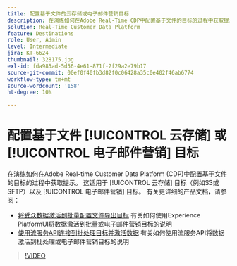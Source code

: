 ```yaml
---
title: 配置基于文件的云存储或电子邮件营销目标
description: 在演练如何在Adobe Real-Time CDP中配置基于文件的目标的过程中获取提示。 这适用于云存储目标（例如S3或SFTP）以及电子邮件营销目标。
solution: Real-Time Customer Data Platform
feature: Destinations
role: User, Admin
level: Intermediate
jira: KT-6624
thumbnail: 328175.jpg
exl-id: fda985ad-5d56-4e61-871f-2f29a2e79b17
source-git-commit: 00ef0f40fb3d82f0c06428a35c0e402f46ab6774
workflow-type: tm+mt
source-wordcount: '158'
ht-degree: 10%

---
```


# 配置基于文件 [!UICONTROL 云存储] 或 [!UICONTROL 电子邮件营销] 目标

在演练如何在Adobe Real-time Customer Data Platform (CDP)中配置基于文件的目标的过程中获取提示。 这适用于 [!UICONTROL 云存储] 目标（例如S3或SFTP）以及 [!UICONTROL 电子邮件营销] 目标。 有关更详细的产品文档，请参阅：

* [将受众数据激活到批量配置文件导出目标](https://experienceleague.adobe.com/docs/experience-platform/destinations/ui/activate/activate-batch-profile-destinations.html?lang=zh-Hans) 有关如何使用Experience PlatformUI将数据激活到批量或电子邮件营销目标的说明
* [使用流服务API连接到批处理目标并激活数据](https://experienceleague.adobe.com/docs/experience-platform/destinations/api/connect-activate-batch-destinations.html) 有关如何使用流服务API将数据激活到批处理或电子邮件营销目标的说明

>[!VIDEO](https://video.tv.adobe.com/v/328175/?learn=on)
